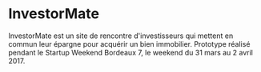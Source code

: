 # InvestorMate

InvestorMate est un site de rencontre d'investisseurs qui mettent en commun leur épargne pour acquérir un bien immobilier. Prototype réalisé pendant le Startup Weekend Bordeaux 7, le weekend du 31 mars au 2 avril 2017.
